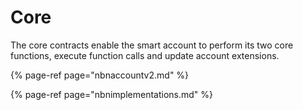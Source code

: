 # Core

The core contracts enable the smart account to perform its two core functions, execute function calls and update account extensions.

{% page-ref page="nbnaccountv2.md" %}

{% page-ref page="nbnimplementations.md" %}


